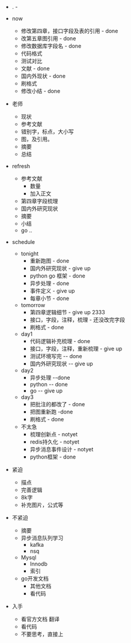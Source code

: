 - . -

* now
    * 修改第四章，接口字段及表的引用 - done
    * 改第五章图引用 - done
    * 修改数据库字段名 - done
    * 代码格式
    * 测试对比
    * 文献 - done
    * 国内外现状 - done
    * 刷格式
    * 修改小结 - done
* 老师
    * 现状
    * 参考文献
    * 错别字，标点，大小写
    * 图，及引用。
    * 摘要
    * 总结
* refresh
    * 参考文献
        * 数量
        * 加入正文
    * 第四章字段梳理
    * 国内外研究现状
    * 摘要
    * 小结
    * go ..
* schedule
    * tonight
        * 重新跑图 - done
        * 国内外研究现状 - give up
        * python go 框架 - done
        * 异步处理 - done
        * 事件定义 - give up
        * 每章小节 - done
    * tomorrow
        * 第四章逻辑细节 - give up 2333
        * 接口，字段，注释，梳理 - 还没改完字段
        * 刷格式 - done
    * day1 
        * 代码逻辑补充梳理 - done
        * 接口，字段，注释，重新梳理 - give up
        * 测试环境写完 -- done
        * 国内外研究现状 -- give up
    * day2
        * 异步处理 --done
        * python -- done
        * go -- give up
    * day3
        * 把批注的都改了 - done
        * 把图重新跑 -done
        * 刷格式 - done
    * 不太急
        * 梳理创新点 - notyet
        * redis持久化 - notyet
        * 异步消息事件设计 - notyet
        * python框架 - done


* 紧迫
    * 描点
    * 完善逻辑
    * 8k字
    * 补充图片，公式等



* 不紧迫
    * 摘要
    * 异步消息队列学习
        * kafka
        * nsq
    * Mysql
        * Innodb
        * 索引
    * go开发文档
        * 其他文档
        * 看代码

* 入手
    * 看官方文档 翻译
    * 看代码
    * 不要思考，直接上
